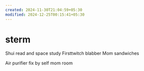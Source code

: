 ```yaml
---
created: 2024-11-30T21:04:59+05:30
modified: 2024-12-25T00:15:41+05:30
---
```


# sterm

Shui read and space study
Firsttwitch blabber
Mom sandwiches

Air purifier fix by self mom room
